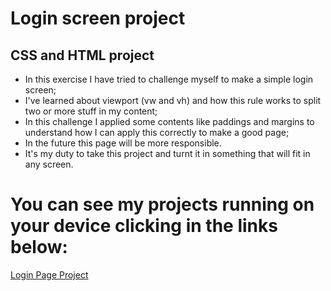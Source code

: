 # Login screen project
## CSS and HTML project

- In this exercise I have tried to challenge myself to make a simple login screen;
- I've learned about viewport (vw and vh) and how this rule works to split two or more stuff in my content;
- In this challenge I applied some contents like paddings and margins to understand how I can apply this correctly to make a good page;
- In the future this page will be more responsible. 
- It's my duty to take this project and turnt it in something that will fit in any screen. 

# You can see my projects running on your device clicking in the links below: 
<a href="https://andredelcorso.github.io/tela-login/login-page"> Login Page Project </a>